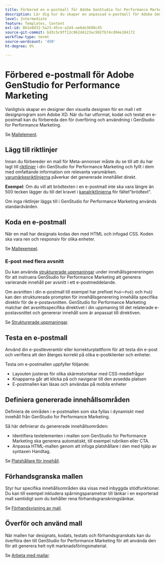 ```yaml
---
title: Förbered en e-postmall för Adobe GenStudio for Performance Marketing
description: Lär dig hur du skapar en anpassad e-postmall för Adobe GenStudio for Performance Marketing.
level: Intermediate
feature: Templates, Content
exl-id: 8b1e8d32-5a23-45ce-a2d4-ae6de3698c45
source-git-commit: bd3c5c9ff12c962d4123ac992fb74cd94e184172
workflow-type: tm+mt
source-wordcount: '459'
ht-degree: 0%

---
```


# Förbered e-postmall för Adobe GenStudio for Performance Marketing

Vanligtvis skapar en designer den visuella designen för en mall i ett designprogram som Adobe XD. När du har utformat, kodat och testat en e-postmall kan du förbereda den för överföring och användning i GenStudio for Performance Marketing.

Se [Mallelement](use-templates.md#template-elements).

## Lägg till riktlinjer

Innan du förbereder en mall för Meta-annonser måste du se till att du har lagt till [riktlinjer](/help/user-guide/guidelines/overview.md) i din GenStudio for Performance Marketing och fyllt i dem med omfattande information om relevanta varumärken. [varumärkesriktlinjerna](/help/user-guide/guidelines/brands.md) påverkar det genererade innehållet direkt.

**Exempel**: Om du vill att brödtexten i en e-postmall inte ska vara längre än 500 tecken lägger du till det kravet i [kanalriktlinjerna](/help/user-guide/guidelines/brands.md#channel-guidelines) för fältet&quot;brödtext&quot;.

Om inga riktlinjer läggs till i GenStudio for Performance Marketing används standardvärden.

## Koda en e-postmall

När en mall har designats kodas den med HTML och infogad CSS. Koden ska vara ren och responsiv för olika enheter.

Se [Mallexempel](/help/user-guide/content/customize-template.md#template-examples).

### E-post med flera avsnitt

Du kan använda [strukturerade uppmaningar](/help/user-guide/effective-prompts.md#structured-prompts) under innehållsgenereringen för att instruera GenStudio for Performance Marketing att generera varierande innehåll per avsnitt i ett e-postmeddelande.

Om avsnitten i din e-postmall till exempel har prefixet `Pod`—`Pod1` och `Pod2` kan den strukturerade prompten för innehållsgenerering innehålla specifika direktiv för de e-postavsnitten. GenStudio for Performance Marketing matchar det avsnittsspecifika direktivet i din uppmaning till det relaterade e-postavsnittet och genererar innehåll som är anpassat till direktiven.

Se [Strukturerade uppmaningar](/help/user-guide/effective-prompts.md#structured-prompts).

## Testa en e-postmall

Använd din e-postleverantör eller korrekturplattform för att testa din e-post och verifiera att den återges korrekt på olika e-postklienter och enheter.

Testa om e-postmallen uppfyller följande:

* Layouten justeras för olika skärmstorlekar med CSS-mediefrågor
* Knapparna går att klicka på och navigerar till den avsedda platsen
* E-postmallen kan läsas och användas på mobila enheter

## Definiera genererade innehållsområden

Definiera de områden i e-postmallen som ska fyllas i dynamiskt med innehåll från GenStudio for Performance Marketing.

Så här definierar du genererade innehållsområden:

* Identifiera textelementen i mallen som GenStudio for Performance Marketing ska generera automatiskt, till exempel rubriken eller CTA.
* Anpassa HTML-mallen genom att infoga platshållare i den med hjälp av syntaxen Handtag.

Se [Platshållare för innehåll](/help/user-guide/content/customize-template.md#content-placeholders).

## Förhandsgranska mallen

Styr hur specifika innehållsområden ska visas med inbyggda stödfunktioner. Du kan till exempel inkludera spårningsparametrar till länkar i en exporterad mall samtidigt som du behåller rena förhandsgranskningslänkar.

Se [Förhandsvisning av mall](/help/user-guide/content/customize-template.md#template-preview).

## Överför och använd mall

När mallen har designats, kodats, testats och förhandsgranskats kan du överföra den till GenStudio for Performance Marketing för att använda den för att generera helt nytt marknadsföringsmaterial.

Se [Arbeta med mallar](use-templates.md).
